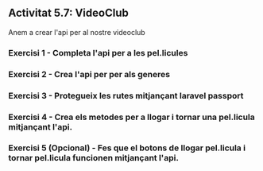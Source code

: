 ## Activitat 5.7: VideoClub

Anem a crear l'api per al nostre videoclub

### Exercisi 1 - Completa l'api per a les pel.licules

### Exercisi 2 - Crea l'api per per als generes

### Exercisi 3 - Protegueix les rutes mitjançant laravel passport

### Exercisi 4 - Crea els metodes per a llogar i tornar una pel.licula mitjançant l'api. 

### Exercisi 5 (Opcional) - Fes que el botons de llogar pel.licula i tornar pel.licula funcionen mitjançant l'api.